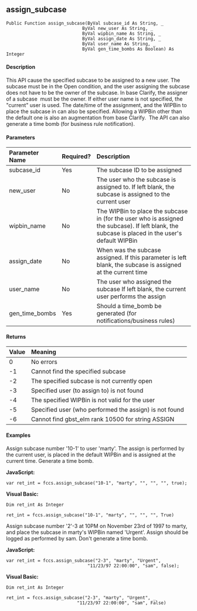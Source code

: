 assign_subcase
--------------

```
Public Function assign_subcase(ByVal subcase_id As String, _
                             ByVal new_user As String, _
                             ByVal wipbin_name As String, _
                             ByVal assign_date As String, _
				             ByVal user_name As String, _
				             ByVal gen_time_bombs As Boolean) As Integer
```

#### Description

This API cause the specified subcase to be assigned to a new user. The subcase must be in the Open condition, and the user assigning the subcase does not have to be the owner of the subcase. In base Clarify, the assigner of a subcase  must be the owner. If either user name is not specified, the "current" user is used. The date/time of the assignment, and the WIPBin to place the subcase in can also be specified. Allowing a WIPBin other than the default one is also an augmentation from base Clarify.  The API can also generate a time bomb (for business rule notification).

#### Parameters

| Parameter Name | Required? | Description |
|:--- |:--- |:--- |
| subcase_id | Yes | The subcase ID to be assigned |
| new_user | No | The user who the subcase is assigned to. If left blank, the subcase is assigned to the current user |
| wipbin_name | No | The WIPBin to place the subcase in (for the user who is assigned the subcase). If left blank, the subcase is placed in the user's default WIPBin |
| assign_date | No | When was the subcase assigned. If this parameter is left blank, the subcase is assigned at the current time |
| user_name | No | The user who assigned the subcase If left blank, the current user performs the assign |
| gen_time_bombs | Yes | Should a time_bomb be generated (for notifications/business rules) |

#### Returns

| Value | Meaning |
|:--- |:--- |
| 0 | No errors |
| -1 | Cannot find the specified subcase |
| -2 | The specified subcase is not currently open |
| -3 | Specified user (to assign to) is not found |
| -4 | The specified WIPBin is not valid for the user |
| -5 | Specified user (who performed the assign) is not found |
| -6 | Cannot find gbst_elm rank 10500 for string ASSIGN |

#### Examples

Assign subcase number '10-1' to user 'marty'. The assign is performed by the current user, is placed in the default WIPBin and is assigned at the current time. Generate a time bomb.

**JavaScript:**
```
var ret_int = fccs.assign_subcase("10-1", "marty", "", "", "", true);
```

**Visual Basic:**
```
Dim ret_int As Integer

ret_int = fccs.assign_subcase("10-1", "marty", "", "", "", True)
```

Assign subcase number '2'-3 at 10PM on November 23rd of 1997 to marty, and place the subcase in marty's WIPBin named 'Urgent'. Assign should be logged as performed by sam. Don't generate a time bomb.

**JavaScript:**
```
var ret_int = fccs.assign_subcase("2-3", "marty", "Urgent",
                               "11/23/97 22:00:00", "sam", false);
```

**Visual Basic:**
```
Dim ret_int As Integer

ret_int = fccs.assign_subcase("2-3", "marty", "Urgent", _
                           "11/23/97 22:00:00", "sam", False)
```